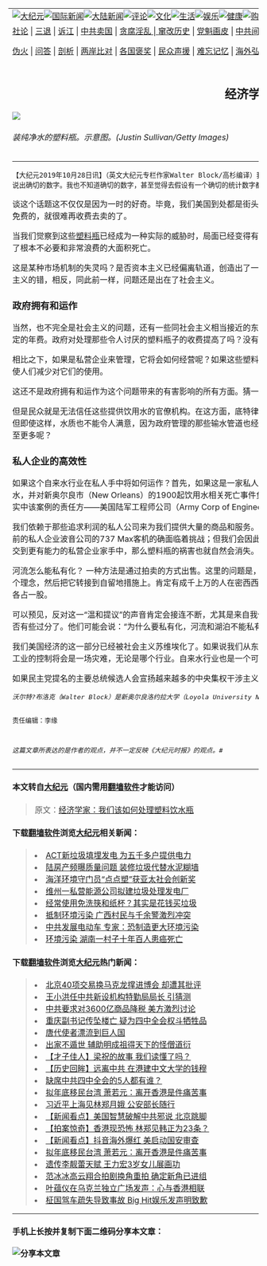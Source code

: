 <a name="1" id="1" target="_blank"></a><span id="1"></span>
<table border="0"><tr><td colspan="2" VALIGN=TOP><a href="https://github.com/mprjd2205/djy/blob/master/gb/nsc413.md#1"><img src="https://gitlab.com/szzdlab/www/raw/master/t/djy/1.jpg" title="大纪元"></a><a href="https://github.com/mprjd2205/djy/blob/master/gb/n24hr.md#1"><img src="https://gitlab.com/szzdlab/www/raw/master/t/djy/3.jpg" title="国际新闻"></a><a href="https://github.com/mprjd2205/djy/blob/master/gb/nsc413.md#1"><img src="https://gitlab.com/szzdlab/www/raw/master/t/djy/4.jpg" title="大陆新闻"></a><a href="https://github.com/mprjd2205/djy/blob/master/gb/news392.md#1"><img src="https://gitlab.com/szzdlab/www/raw/master/t/djy/5.jpg" title="评论"></a><a href="https://github.com/mprjd2205/djy/blob/master/gb/news2007.md#1"><img src="https://gitlab.com/szzdlab/www/raw/master/t/djy/6.jpg" title="文化"></a><a href="https://github.com/mprjd2205/djy/blob/master/gb/news2008.md#1"><img src="https://gitlab.com/szzdlab/www/raw/master/t/djy/7.jpg" title="生活"></a><a href="https://github.com/mprjd2205/djy/blob/master/gb/ncyule.md#1"><img src="https://gitlab.com/szzdlab/www/raw/master/t/djy/8.jpg" title="娱乐"></a><a href="https://github.com/mprjd2205/djy/blob/master/gb/nsc1002.md#1"><img src="https://gitlab.com/szzdlab/www/raw/master/t/djy/9.jpg" title="健康"><a href="https://www.youlucky.com"><img src="https://gitlab.com/szzdlab/www/raw/master/t/djy/10.jpg" title="购物"></a><a href="https://www.supportepoch.org/donation?utm_medium=epochtimes&utm_source=referral&utm_campaign=donate_button_djyhomepage"><img src="https://gitlab.com/szzdlab/www/raw/master/t/djy/12.jpg" title="捐款"></a></td></tr>
<tr><td colspan="2" VALIGN=TOP><a target="_blank" href="https://github.com/mprjd2205/djy/blob/master/gb/9p.md#1">社论</a> | <a target="_blank" href="https://github.com/mprjd2205/djy/blob/master/gb/nf5657.md#1">三退</a> | <a target="_blank" href="https://github.com/mprjd2205/djy/blob/master/gb/nf6123.md#1">诉江</a> | <a target="_blank" href="https://github.com/mprjd2205/djy/blob/master/gb/nf1176117.md#1">中共卖国</a> | <a target="_blank" href="https://github.com/mprjd2205/djy/blob/master/gb/nf5773.md#1">贪腐淫乱 | <a target="_blank" href="https://github.com/mprjd2205/djy/blob/master/gb/nf1176115.md#1">窜改历史</a> | <a target="_blank" href="https://github.com/mprjd2205/djy/blob/master/gb/nf1176107.md#1">党魁画皮</a> | <a target="_blank" href="https://github.com/mprjd2205/djy/blob/master/gb/nf1320400.md#1">中共间谍</a> | <a target="_blank" href="https://github.com/mprjd2205/djy/blob/master/gb/nf1176114.md#1">破坏传统</a> | <a target="_blank" href="https://github.com/mprjd2205/djy/blob/master/gb/nf5287.md#1">恶贯满盈</a> | <a target="_blank" href="https://github.com/mprjd2205/djy/blob/master/gb/ncid278.md#1">人权</a> | <a target="_blank" href="https://github.com/mprjd2205/djy/blob/master/gb/nf1176111.md#1">迫害</a> | <a target="_blank" href="https://github.com/mprjd2205/djy/blob/master/gb/nf1235328.md#1">书籍</a> | <a target="_blank" href="https://github.com/mprjd2205/www/blob/master/README.md?zsrh#1">翻墙</a></p><p><a target="_blank" href="https://github.com/mprjd2205/djy/blob/master/gb/nf5562.md#1">伪火</a> | <a target="_blank" href="https://github.com/mprjd2205/djy/blob/master/gb/nf4378.md#1">问答</a> | <a target="_blank" href="https://github.com/mprjd2205/djy/blob/master/gb/nf5792.md#1">剖析</a> | <a target="_blank" href="https://github.com/mprjd2205/djy/blob/master/gb/nf5735.md#1">两岸比对</a> | <a target="_blank" href="https://github.com/mprjd2205/djy/blob/master/gb/nf6119.md#1">各国褒奖</a> | <a target="_blank" href="https://github.com/mprjd2205/djy/blob/master/gb/nf6120.md#1">民众声援</a> | <a target="_blank" href="https://github.com/mprjd2205/djy/blob/master/gb/nf1188594.md#1">难忘记忆</a> | <a target="_blank" href="https://github.com/mprjd2205/djy/blob/master/gb/nf3180.md#1">海外弘传</a> | <a target="_blank" href="https://github.com/mprjd2205/djy/blob/master/gb/nf5410.md#1">万人上访</a> | <a target="_blank" href="https://github.com/mprjd2205/ntdtv/blob/master/gb/prog1530_1.md#1">和平抗议</a> | <a target="_blank" href="https://github.com/mprjd2205/djy/blob/master/gb/nf4386.md#1">支持</a> | <a target="_blank" href="https://github.com/mprjd2205/djy/blob/master/gb/nf4389.md#1">真相</a> | <a target="_blank" href="https://github.com/mprjd2205/djy/blob/master/gb/nf5790.md#1">圣缘</a> | <a target="_blank" href="https://github.com/mprjd2205/djy/blob/master/gb/nf4786.md#1">神韵</a></td></tr>
<tr><td VALIGN=TOP width="626"><h2 align=center>经济学家：我们该如何处理塑料饮水瓶</h2>
<img src="http://i.epochtimes.com/assets/uploads/2019/07/GettyImages-476865191-600x400.jpg" />
<h6>装纯净水的塑料瓶。示意图。(Justin Sullivan/Getty Images)
</h6>
<hr>
<p><code>【大纪元2019年10月28日讯】（英文大纪元专栏作家Walter Block/高杉编译）我们会惊叹，怎么会有这么多的装纯净水的<a href="https://github.com/mprjd2205/djy/blob/master/gb/tag/%E5%A1%91%E6%96%99%E7%93%B6.md">塑料瓶</a>？ 简直是成千上万。具体有多少？也许有数十亿，甚至是数万亿？没有人能够说出确切的数字。我也不知道确切的数字，甚至觉得去假设有一个确切的统计数字都会是比较大胆的想法。但我知道，塑料水瓶的数量实在太多了。</code></p>
<p>谈这个话题这不仅仅是因为一时的好奇。毕竟，我们美国到处都是街头免费饮水器（请不要让我去弄清楚究竟有多少个）。这似乎是公然违背了一句古老的经济格言：如果在街上有免费的，就很难再收费去卖的了。</p>
<p>当我们觉察到这些<a href="https://github.com/mprjd2205/djy/blob/master/gb/tag/%E5%A1%91%E6%96%99%E7%93%B6.md">塑料瓶</a>已经成为一种实际的威胁时，局面已经变得有些失控了。塑料废品已经把这个地球弄得乱七八糟，它们甚至占据了数百平方英里的海面，对海洋生物造成了根本不必要和非常浪费的大面积死亡。</p>
<p>这是某种市场机制的失灵吗？是否资本主义已经偏离轨道，创造出了一种人人都要买但并非真正需要的产品？更糟糕的是，这会带来进一步的污染和伤害吗？答案是，这不是资本主义的错，相反，同此前一样，问题还是出在了社会主义。</p>
<h3>政府拥有和运作</h3>
<p>当然，也不完全是社会主义的问题，还有一些同社会主义相当接近的东西：政府拥有和运作。垃圾场几乎毫不例外地都是由各地政府拥有和运营。它们对垃圾废物的处理只收取固定的年费。政府对处理那些令人讨厌的塑料瓶子的收费提高了吗？没有。</p>
<p>相比之下，如果是私营企业来管理，它将会如何经营呢？如果这些塑料瓶的处理真的比较困难和烦人，那么处理它们的费用就会提高，垃圾费就会反映出这一点，从而，当然会促使人们减少对它们的使用。</p>
<p>这还不是政府拥有和运作为这个问题带来的有害影响的所有方面。猜一猜吧，是谁在负责为所有的家庭、工厂企业和商业机构提供自来水？对了，还是那些可爱的政府机构。</p>
<p>但是民众就是无法信任这些提供饮用水的官僚机构。在这方面，底特律附近的弗林特河（Flint River）只是最引人注目的政府失职案例之一。许多人都只好去用净水器来拯救自己。但即使这样，水质也不能令人满意，因为政府管理的那些输水管道也经常产生严重质量问题。也难怪，相对昂贵的瓶装水能够与自来水展开竞争。谁能想到，一杯水要花2美元，甚至更多呢？</p>
<h3>私人企业的高效性</h3>
<p>如果这个自来水行业在私人手中将如何运作？首先，如果这是一家私人企业，那么负责弗林特河的那家公司，很久以前就会被迫破产。如果一家私人公司使用美国密西西比河的河水，并对新奥尔良市（New Orleans）的1900起饮用水相关死亡事件负有责任，那他们很可能早就去寻求破产法第11章的保护了，而不会再继续用他们的无能来祸害我们。但现实中该案例的责任方——美国陆军工程师公司（Army Corp of Engineers）却仍在继续运营着。</p>
<p>我们依赖于那些追求利润的私人公司来为我们提供大量的商品和服务。相对政府机构所负责和运作的产品及服务而言，私人公司的产品和服务几乎没有什么可怕的后果。（当然，目前的私人企业波音公司的737 Max客机的确面临着挑战；但我们会因此去将飞机制造公司国有化吗？打消这个念头吧，果真那样，情况只会更糟。）同理，我们应该把自来水行业也交到更有能力的私营企业家手中，那么塑料瓶的祸害也就自然会消失。</p>
<p>河流怎么能私有化？ 一种方法是通过拍卖的方式出售。这里的问题是，太多我们辛苦赚来的钱都在政府手中。另一个更好的方法是从哲学家约翰?洛克（John Locke）那里借用一个理念，然后把它转接到自留地措施上。肯定有成千上万的人在密西西比河岸边拥有自己的土地并使用它，或者一些人的大船会往返于河面。他们都可以在新的密西西比河公司中各占一股。</p>
<p>可以预见，反对这一“温和提议”的声音肯定会接连不断，尤其是来自我们的左翼人士。即使是那些倾向于允许私有企业自由经营、减少政府监管的人士也会认为，这样鼓吹私有化是否有些过分了。他们可能会说：“为什么要私有化，河流和湖泊不能私有化！这个想法太荒谬了。”但其实并不荒谬。</p>
<p>我们美国经济的这一部分已经被社会主义苏维埃化了。如果说我们从东德和西德的对比、朝鲜和韩国的对比等等这些在现实中演示的实验结果中学到了什么，那就是政府对经济和工业的控制将会是一场灾难，无论是哪个行业。自来水行业也是一个可以被移交给私人企业的行业，时机已经成熟了。</p>
<p>如果民主党提名的主要总统候选人会宣扬越来越多的中央集权干涉主义政策，那我们至少可以认真地考虑一个完全相反的方向，去社会主义的私有化经济的方向。</p>
<pre><em>沃尔特?布洛克（Walter Block）是新奥尔良洛约拉大学（Loyola University New Orleans）的经济学教授。他也是米塞斯研究所（Mises Institute）和胡佛研究所（Hoover Institution）的兼职学者。</em>

责任编辑：李缘

<em>这篇文章所表达的是作者的观点，并不一定反映《大纪元时报》的观点。#</em></pre>

<hr>

#### 本文转自<a href="http://www.epochtimes.com">大纪元</a>（国内需用<a href="https://git.io/JesJV">翻墙软件</a>才能访问）
> 原文：<a href="http://www.epochtimes.com/gb/19/10/27/n11616096.htm">经济学家：我们该如何处理塑料饮水瓶</a>


#### 下载<a href="https://git.io/JesJV">翻墙软件</a>浏览<a href="http://www.epochtimes.com">大纪元</a>相关新闻：
> <li><a href="http://www.epochtimes.com/gb/19/9/28/n11552015.htm">ACT新垃圾填埋发电 为五千多户提供电力</a></li>
> <li><a href="http://www.epochtimes.com/gb/19/9/26/n11547724.htm">陆房产频曝质量问题 装修垃圾代替水泥糊墙</a></li>
> <li><a href="http://www.epochtimes.com/gb/19/9/25/n11544905.htm">海洋环境守门员“点点塑”获亚太社会创新奖</a></li>
> <li><a href="http://www.epochtimes.com/gb/19/9/11/n11512959.htm">维州一私营能源公司拟建垃圾处理发电厂</a></li>
> <li><a href="http://www.epochtimes.com/gb/19/9/10/n11511791.htm">经常使用免洗筷和纸杯？其实是花钱买垃圾</a></li>
> <li><a href="http://www.epochtimes.com/gb/18/8/2/n10610359.htm">抵制环境污染 广西村民与千余警激烈冲突</a></li>
> <li><a href="http://www.epochtimes.com/gb/18/5/20/n10411192.htm">中共发展电动车 专家：恐制造更大环境污染</a></li>
> <li><a href="https://github.com/mprjd2205/djy/blob/master/gb/18/1/15/n10059987.md">环境污染 湖南一村子十年百人患癌死亡</a></li>

#### 下载<a href="https://git.io/JesJV">翻墙软件</a>浏览<a href="http://www.epochtimes.com">大纪元</a>热门新闻：
> <li><a href="http://www.epochtimes.com/gb/19/11/5/n11635571.htm">北京40项交易换马克龙撑进博会 却遭其批评</a></li>
> <li><a href="http://www.epochtimes.com/gb/19/11/5/n11635931.htm">王小洪任中共新设机构特勤局局长 引猜测</a></li>
> <li><a href="http://www.epochtimes.com/gb/19/11/5/n11635060.htm">中共要求对3600亿商品降税 美方激烈讨论</a></li>
> <li><a href="http://www.epochtimes.com/gb/19/11/5/n11635908.htm">重庆副书记传坠楼亡 疑为四中全会权斗牺牲品</a></li>
> <li><a href="http://www.epochtimes.com/gb/19/10/11/n11582046.htm">唐代使者漂流到巨人国</a></li>
> <li><a href="http://www.epochtimes.com/gb/19/10/24/n11610229.htm">出家不遁世 辅助明成祖得天下的怪僧道衍</a></li>
> <li><a href="http://www.epochtimes.com/gb/19/10/25/n11612042.htm">【才子佳人】梁祝的故事 我们读懂了吗？</a></li>
> <li><a href="http://www.epochtimes.com/gb/19/10/28/n11617434.htm">【历史回眸】远离中共 在港建中文大学的钱穆</a></li>
> <li><a href="http://www.epochtimes.com/gb/19/11/4/n11633229.htm">缺席中共四中全会的5人都有谁？</a></li>
> <li><a href="http://www.epochtimes.com/gb/19/11/3/n11631025.htm">拟年底移民台湾 萧若元：离开香港是件痛苦事</a></li>
> <li><a href="http://www.epochtimes.com/gb/19/11/4/n11633083.htm">习近平上海见林郑月娥 公安部长随行</a></li>
> <li><a href="http://www.epochtimes.com/gb/19/11/2/n11629293.htm">【新闻看点】美国智慧破解中共邪说 北京跳脚</a></li>
> <li><a href="http://www.epochtimes.com/gb/19/11/5/n11633716.htm">【拍案惊奇】香港现恐怖 林郑见韩正为23条？</a></li>
> <li><a href="http://www.epochtimes.com/gb/19/11/5/n11635671.htm">【新闻看点】抖音海外爆红 美启动国安审查</a></li>
> <li><a href="http://www.epochtimes.com/gb/19/11/3/n11631025.htm">拟年底移民台湾 萧若元：离开香港是件痛苦事</a></li>
> <li><a href="http://www.epochtimes.com/gb/19/11/3/n11631219.htm">遗传李靓蕾天赋 王力宏3岁女儿展画功</a></li>
> <li><a href="http://www.epochtimes.com/gb/19/11/3/n11630758.htm">范冰冰高云翔合拍剧换角重拍 确定新角已进组</a></li>
> <li><a href="http://www.epochtimes.com/gb/19/11/4/n11632910.htm">叶蕴仪在乌克兰独立广场发声：心与香港相联</a></li>
> <li><a href="http://www.epochtimes.com/gb/19/11/4/n11631669.htm">柾国驾车疏失导致事故 Big Hit娱乐发声明致歉</a></li>
<hr>

#### 手机上长按并复制下面二维码分享本文章：<br><br><img src="http://d1p1.ip.zn2.us/v.php?action=qrcode&url=https://github.com/mprjd2205/djy/blob/master/gb/19/10/27/n11616096.md%231" title="分享本文章"></td><td VALIGN=TOP><a href="https://github.com/mprjd2205/djy/blob/master/gb/16/1/21/n4622075.md?dfh#1" target="_blank"><img src="https://gitlab.com/szzdlab/djy/raw/master/gb/300/wei-f1.jpg" title="中共的伪火骗局"  alt="中共的伪火骗局"></a><br><a href="https://github.com/mprjd2205/www/blob/master/README.md?dfh#9" target="_blank"><img src="https://gitlab.com/szzdlab/djy/raw/master/gb/300/yong-h.jpg" title="永恒的见证"  alt="永恒的见证"></a><br><a href="https://github.com/mprjd2205/djy/blob/master/gb/13/9/29/n3974789.md?dfh#1" target="_blank"><img src="https://gitlab.com/szzdlab/djy/raw/master/gb/300/shang-lnz.jpg" title="善良女子被中共投男牢"  alt="善良女子被中共投男牢"></a><br><a href="https://github.com/mprjd2205/djy/blob/master/gb/16/3/16/n4663449.md?dfh#1" target="_blank"><img src="https://gitlab.com/szzdlab/djy/raw/master/gb/300/huo-z3.jpg" title="警卫目击活摘器官"  alt="警卫目击活摘器官"></a><br><a href="https://github.com/mprjd2205/djy/blob/master/gb/16/8/7/n8177641.md?dfh#1" target="_blank"><img src="https://gitlab.com/szzdlab/djy/raw/master/gb/300/huo-z4.jpg" title="证人描述活摘恐怖"  alt="证人描述活摘恐怖"></a><br><a href="https://github.com/mprjd2205/djy/blob/master/gb/10/4/19/n2881569.md?dfh#1" target="_blank"><img src="https://gitlab.com/szzdlab/djy/raw/master/gb/300/huo-z1.jpg" title="揭开活摘器官黑幕"  alt="揭开活摘器官黑幕"></a><br><a href="https://github.com/mprjd2205/djy/blob/master/gb/10/11/7/n3077476.md?dfh#1" target="_blank"><img src="https://gitlab.com/szzdlab/djy/raw/master/gb/300/ma-ks.jpg" title="马克思的成魔之路"  alt="马克思的成魔之路"></a><br><a href="https://github.com/mprjd2205/djy/blob/master/gb/14/6/9/n4173977.md?dfh#1" target="_blank"><img src="https://gitlab.com/szzdlab/djy/raw/master/gb/300/chang-zs.jpg" title="藏字石 蕴天机"  alt="藏字石 蕴天机"></a><br><a href="https://github.com/mprjd2205/djy/blob/master/gb/18/5/10/n10381511.md?dfh#1" target="_blank"><img src="https://gitlab.com/szzdlab/djy/raw/master/gb/300/st1.jpg" title="关注3亿人三退"  alt="关注3亿人三退"></a><br><a href="https://github.com/mprjd2205/djy/blob/master/gb/18/3/21/n10237682.md?dfh#1" target="_blank"><img src="https://gitlab.com/szzdlab/djy/raw/master/gb/300/jie-t.jpg" title="解体中共复兴中华"  alt="解体中共复兴中华"></a><br><a href="https://github.com/mprjd2205/djy/blob/master/gb/9/2/9/n2422991.md?dfh#1" target="_blank"><img src="https://gitlab.com/szzdlab/djy/raw/master/gb/300/gao-zs.jpg" title="中共迫害良心律师"  alt="中共迫害良心律师"></a><br><a href="https://github.com/mprjd2205/djy/blob/master/gb/18/12/9/n10900044.md?dfh#1" target="_blank"><img src="https://gitlab.com/szzdlab/djy/raw/master/gb/300/sj1.jpg" title="303万人举报江泽民"  alt="303万人举报江泽民"></a><br><a href="https://github.com/mprjd2205/djy/blob/master/gb/18/8/28/n10672014.md?dfh#1" target="_blank"><img src="https://gitlab.com/szzdlab/djy/raw/master/gb/300/sj2.jpg" title="这些官员为何起诉江泽民"  alt="这些官员为何起诉江泽民"></a><br><a href="https://github.com/mprjd2205/djy/blob/master/gb/8/12/18/n2367165.md?dfh#1" target="_blank"><img src="https://gitlab.com/szzdlab/djy/raw/master/gb/300/liangan.jpg" title="海峡两岸的强烈对比"  alt="海峡两岸的强烈对比"></a><br><a href="https://github.com/mprjd2205/djy/blob/master/gb/15/5/5/n4427238.md?dfh#1" target="_blank"><img src="https://gitlab.com/szzdlab/djy/raw/master/gb/300/jia-ndzl.jpg" title="加拿大总理的贺信"  alt="加拿大总理的贺信"></a><br><a href="https://github.com/mprjd2205/djy/blob/master/gb/11/6/17/n3289382.md?dfh#1" target="_blank"><img src="https://gitlab.com/szzdlab/djy/raw/master/gb/300/xiao-wd.jpg" title="探寻真相兼听则明"  alt="探寻真相兼听则明"></a><br><a href="https://github.com/mprjd2205/djy/blob/master/gb/18/10/27/n10812623.md?dfh#1" target="_blank"><img src="https://gitlab.com/szzdlab/djy/raw/master/gb/300/yindu.jpg" title="印度媒体报道东方"  alt="印度媒体报道东方"></a><br><a href="https://github.com/mprjd2205/djy/blob/master/gb/18/6/9/n10469652.md?dfh#1" target="_blank"><img src="https://gitlab.com/szzdlab/djy/raw/master/gb/300/xie-j.jpg" title="不一样的海外校园"  alt="不一样的海外校园"></a><br><a href="https://github.com/mprjd2205/djy/blob/master/gb/7/4/5/n1669415.md?dfh#1" target="_blank"><img src="https://gitlab.com/szzdlab/djy/raw/master/gb/300/li-up.jpg" title="从大师到徒弟的传奇"  alt="从大师到徒弟的传奇"></a><br><a href="https://github.com/mprjd2205/djy/blob/master/gb/17/5/26/n9191512.md?dfh#1" target="_blank"><img src="https://gitlab.com/szzdlab/djy/raw/master/gb/300/zfl2.jpg" title="亿万人与东方一本奇书"  alt="亿万人与东方一本奇书"></a><br><a href="https://github.com/mprjd2205/djy/blob/master/gb/13/11/27/n4020290.md?dfh#1" target="_blank"><img src="https://gitlab.com/szzdlab/djy/raw/master/gb/300/zhen-h.jpg" title="大陆见不到的震撼场面"  alt="大陆见不到的震撼场面"></a><br><a href="https://github.com/mprjd2205/djy/blob/master/gb/15/7/17/n4482910.md?dfh#1" target="_blank"><img src="https://gitlab.com/szzdlab/djy/raw/master/gb/300/dalu-sk.jpg" title="人心向善 大陆当初盛况"  alt="人心向善 大陆当初盛况"></a><br><a href="https://github.com/mprjd2205/djy/blob/master/gb/9/10/15/n2689419.md?dfh#1" target="_blank"><img src="https://gitlab.com/szzdlab/djy/raw/master/gb/300/zfl1.jpg" title="追寻真理 这书讲什么"  alt="追寻真理 这书讲什么"></a><br><a href="https://github.com/mprjd2205/www/blob/master/README.md?dfh#1" target="_blank"><img src="https://gitlab.com/szzdlab/djy/raw/master/gb/300/fq1.jpg" title="下载免费翻墙软件"  alt="下载免费翻墙软件"></a><br></td></tr></table>
